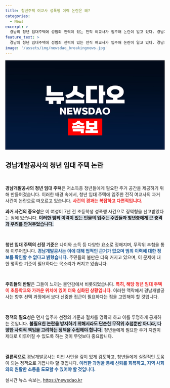 ```yaml
---
title: 청년주택 여교사 성폭행 이력 논란은 왜?
categories:
  - News
excerpt: >
  경남의 청년 임대주택에 성범죄 전력이 있는 전직 여교사가 입주해 논란이 일고 있다. 경남개발공사는 선정기준을 충족했으며 무작위 추첨으로 선정됐다고 해명했지만, 주민들은 불만을 제기하고 있다.
feature_text: >
  경남의 청년 임대주택에 성범죄 전력이 있는 전직 여교사가 입주해 논란이 일고 있다. 경남개발공사는 선정기준을 충족했으며 무작위 추첨으로 선정됐다고 해명했지만, 주민들은 불만을 제기하고 있다.
image: '/assets/img/newsdao_breakingnews.jpg'
---
```


<p><img src="/assets/img/newsdao_breakingnews.jpg" alt="firstkoreanews 속보" /></p>

<h2 data-ke-size="size26">경남개발공사의 청년 임대 주택 논란</h2>

<p data-ke-size="size16">&nbsp;</p>

<p><strong>경남개발공사의 청년 임대 주택</strong>은 저소득층 청년들에게 필요한 주거 공간을 제공하기 위해 만들어졌습니다. 이러한 배경 속에서, 청년 임대 주택에 입주한 전직 여교사의 과거 사건이 논란으로 떠오르고 있습니다. <b><span style="color: #ee2323;">사건의 경과는 복잡하고 다면적입니다.</span></b> </p>

<p><strong>과거 사건의 중요성</strong>은 이 여성이 7년 전 초등학생 성폭행 사건으로 징역형을 선고받았다는 점에 있습니다. <b><span style="background-color: #21538527;">이러한 범죄 이력이 있는 인물의 입주는 주민들과 청년층에게 큰 충격과 우려를 안겨주었습니다.</span></b> </p>

<p data-ke-size="size16">&nbsp;</p>

<p><strong>청년 임대 주택의 선정 기준</strong>은 나이와 소득 등 다양한 요소로 정해지며, 무작위 추첨을 통해 이루어집니다. <b><span style="color: #1a5490;">경남개발공사는 이에 대해 법적인 근거가 없으며 범죄 이력에 대한 정보를 확인할 수 없다고 밝혔습니다.</span></b> 주민들의 불만은 더욱 커지고 있으며, 이 문제에 대한 명확한 기준이 필요하다는 목소리가 커지고 있습니다.</p>

<p data-ke-size="size16">&nbsp;</p>

<p><strong>주민들의 반발</strong>은 그들이 느끼는 불안감에서 비롯되었습니다. <b><span style="color: #ee2323;">특히, 해당 청년 임대 주택이 초등학교와 가까운 위치에 있어 더욱 심화된 상황입니다.</span></b> 이러한 맥락에서 경남개발공사는 향후 선택 과정에서 보다 신중한 접근이 필요하다는 점을 고민해야 할 것입니다.</p>

<p data-ke-size="size16">&nbsp;</p>

<p><strong>정책의 필요성</strong>은 먼저 입주자 선정의 기준과 절차를 명확히 하고 이를 투명하게 공개하는 것입니다. <b><span style="background-color: #21538527;">불필요한 논란을 방지하기 위해서라도 단순한 무작위 추첨뿐만 아니라, 다양한 사회적 책임을 고려하는 정책을 수립해야 합니다.</span></b> 청년들에게 필요한 주거 지원이 제대로 이루어질 수 있도록 하는 것이 무엇보다 중요합니다.</p>

<p data-ke-size="size16">&nbsp;</p>

<p><strong>결론적으로</strong> 경남개발공사는 이번 사안을 깊이 있게 검토하고, 청년들에게 실질적인 도움이 되는 정책으로 거듭나야 할 것입니다. <b><span style="color: #1a5490;">이러한 과정을 통해 신뢰를 회복하고, 지역 사회와의 원활한 소통을 도모할 수 있어야 할 것입니다.</span></b></p>
실시간 뉴스 속보는, <a href="https://newsdao.kr" rel="dofollow">https://newsdao.kr</a>


